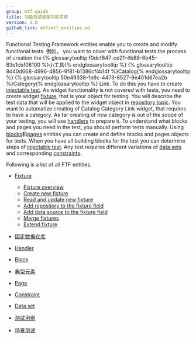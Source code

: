 ```yaml
---
group: mtf-guide
title: 功能测试框架中的实体
version: 2.0
github_link: mtf/mtf_entities.md
---
```

Functional Testing Framework entities enable you to create and modify functional tests. 
例如， you want to cover with functional tests the process of creation the {% glossarytooltip f0dcf847-ce21-4b88-8b45-83e1cbf08100 %}小工具{% endglossarytooltip %} {% glossarytooltip 8d40d668-4996-4856-9f81-b1386cf4b14f %}Catalog{% endglossarytooltip %} {% glossarytooltip 50e49338-1e6c-4473-8527-9e401d67ea2b %}Category{% endglossarytooltip %} Link.
To do this you have to create <a href="{{ page.baseurl }}/mtf/mtf_entities/mtf_testcase.html">injectable test</a>. As widget functionality is not covered with tests, you need to create widget <a href="{{ page.baseurl }}/mtf/mtf_entities/mtf_fixture.html">fixture</a>, that is your object for testing. You will describe the test data that will be applied to the widget object in <a href="{{ page.baseurl }}/mtf/mtf_entities/mtf_fixture-repo.html">repository topic</a>. You want to automatize creating of Catalog Category Link widget, that requires to have a category. As far creating of new category is out of the scope of your testing, you will use <a href="{{ page.baseurl }}/mtf/mtf_entities/mtf_handler.html">handlers</a> to prepare it. To understand what blocks and pages you need in the test, you should perform tests manually. Using <a href="{{ page.baseurl }}/mtf/mtf_entities/mtf_block.html">blocks</a>和<a href="{{ page.baseurl }}/mtf/mtf_entities/mtf_page.html">pages</a> entities you can create and define blocks and pages objects for tests. When you have all building blocks for the test you can determine steps of <a href="{{ page.baseurl }}/mtf/mtf_entities/mtf_testcase.html">injectable test</a>. Any test requires different variations of <a href="{{ page.baseurl }}/mtf/mtf_entities/mtf_dataset.html">data sets</a> and corresponding <a href="{{ page.baseurl }}/mtf/mtf_entities/mtf_constraint.html">constraints</a>. 

Following is a list of all FTF entities.

- <a href="{{ page.baseurl }}/mtf/mtf_entities/mtf_fixture.html">Fixture</a>
  - <a href="{{ page.baseurl }}/mtf/mtf_entities/mtf_fixture.html">Fixture overview</a>
  - <a href="{{ page.baseurl }}/mtf/mtf_entities/mtf_fixture.html#mtf_fixture_create">Create new fixture</a>
  - <a href="{{ page.baseurl }}/mtf/mtf_entities/mtf_fixture.html#mtf_fixture_read">Read and update new fixture</a>
  - <a href="{{ page.baseurl }}/mtf/mtf_entities/mtf_fixture.html#mtf_fixture_repositoy">Add repository to the fixture field</a>
  - <a href="{{ page.baseurl }}/mtf/mtf_entities/mtf_fixture.html#mtf_fixture_source">Add data source to the fixture field</a>
  - <a href="{{ page.baseurl }}/mtf/mtf_entities/mtf_fixture.html#mtf_fixture_merge">Merge fixtures</a>
  - <a href="{{ page.baseurl }}/mtf/mtf_entities/mtf_fixture.html#mtf_fixture_extend">Extend fixture</a>
  
  
- <a href="{{ page.baseurl }}/mtf/mtf_entities/mtf_fixture-repo.html">固定数据仓库</a>

- <a href="{{ page.baseurl }}/mtf/mtf_entities/mtf_handler.html">Handler</a>

- <a href="{{ page.baseurl }}/mtf/mtf_entities/mtf_block.html">Block</a>

- <a href="{{ page.baseurl }}/mtf/mtf_entities/mtf_typified-element.html">典型元素</a>

- <a href="{{ page.baseurl }}/mtf/mtf_entities/mtf_page.html">Page</a>

- <a href="{{ page.baseurl }}/mtf/mtf_entities/mtf_constraint.html">Constraint</a>

- <a href="{{ page.baseurl }}/mtf/mtf_entities/mtf_dataset.html">Data set</a>

- <a href="{{ page.baseurl }}/mtf/mtf_entities/mtf_testcase.html">测试用例</a>

- <a href="{{ page.baseurl }}/mtf/mtf_entities/mtf_scenariotest.html">场景测试</a>


